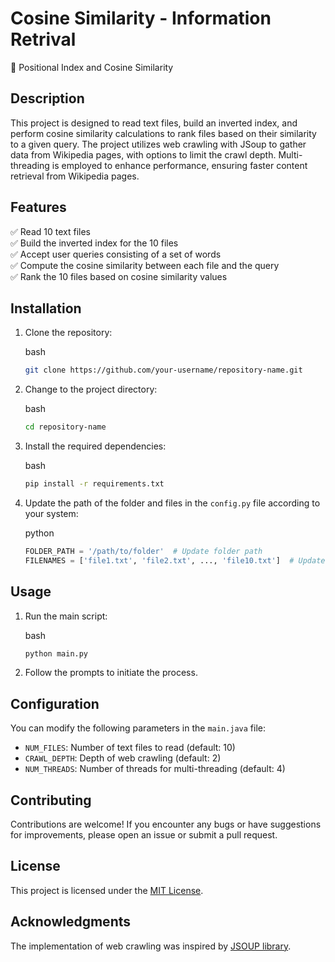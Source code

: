 Cosine Similarity - Information Retrival
================================================
🔎 Positional Index and Cosine Similarity

Description
-----------

This project is designed to read text files, build an inverted index, and perform cosine similarity calculations to rank files based on their similarity to a given query. The project utilizes web crawling with JSoup to gather data from Wikipedia pages, with options to limit the crawl depth. Multi-threading is employed to enhance performance, ensuring faster content retrieval from Wikipedia pages.

Features
--------

✅ Read 10 text files  
✅ Build the inverted index for the 10 files  
✅ Accept user queries consisting of a set of words  
✅ Compute the cosine similarity between each file and the query  
✅ Rank the 10 files based on cosine similarity values

Installation
------------

1.  Clone the repository:
    
    bash
    
    ```bash
    git clone https://github.com/your-username/repository-name.git
    ```
    
2.  Change to the project directory:
    
    bash
    
    ```bash
    cd repository-name
    ```
    
3.  Install the required dependencies:
    
    bash
    
    ```bash
    pip install -r requirements.txt
    ```
    
4.  Update the path of the folder and files in the `config.py` file according to your system:
    
    python
    
    ```python
    FOLDER_PATH = '/path/to/folder'  # Update folder path
    FILENAMES = ['file1.txt', 'file2.txt', ..., 'file10.txt']  # Update file names
    ```
    

Usage
-----

1.  Run the main script:
    
    bash
    
    ```bash
    python main.py
    ```
    
2.  Follow the prompts to initiate the process.
    

Configuration
-------------

You can modify the following parameters in the `main.java` file:

*   `NUM_FILES`: Number of text files to read (default: 10)
*   `CRAWL_DEPTH`: Depth of web crawling (default: 2)
*   `NUM_THREADS`: Number of threads for multi-threading (default: 4)

Contributing
------------

Contributions are welcome! If you encounter any bugs or have suggestions for improvements, please open an issue or submit a pull request.

License
-------

This project is licensed under the [MIT License](LICENSE).

Acknowledgments
---------------

The implementation of web crawling was inspired by [JSOUP library]([https://github.com/xyz/xyz-library](https://github.com/jhy/jsoup)).
